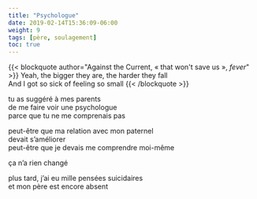 ```yaml
---
title: "Psychologue"
date: 2019-02-14T15:36:09-06:00
weight: 9
tags: [père, soulagement]
toc: true
---
```


{{< blockquote author="Against the Current,  « that won't save us », *fever*" >}}
Yeah, the bigger they are, the harder they fall  
And I got so sick of feeling so small
{{< /blockquote >}}

tu as suggéré à mes parents  
de me faire voir une psychologue  
parce que tu ne me comprenais pas  

peut-être que ma relation avec mon paternel  
devait s’améliorer  
peut-être que je devais me comprendre moi-même  

ça n’a rien changé  

plus tard, j’ai eu mille pensées suicidaires  
et mon père est encore absent
